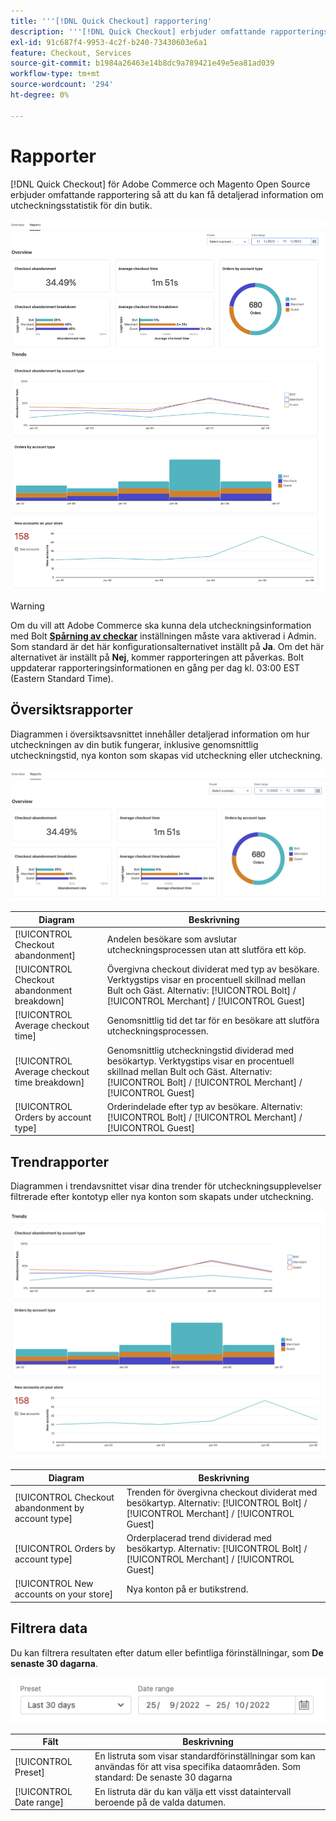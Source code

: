 ```yaml
---
title: '''[!DNL Quick Checkout] rapportering'
description: '''[!DNL Quick Checkout] erbjuder omfattande rapporteringsinformation."'
exl-id: 91c687f4-9953-4c2f-b240-73430603e6a1
feature: Checkout, Services
source-git-commit: b1984a26463e14b8dc9a789421e49e5ea81ad039
workflow-type: tm+mt
source-wordcount: '294'
ht-degree: 0%

---
```


# Rapporter

[!DNL Quick Checkout] för Adobe Commerce och Magento Open Source erbjuder omfattande rapportering så att du kan få detaljerad information om utcheckningsstatistik för din butik.

![Rapportvy](assets/reports-view-big-checkout.png)

>[!WARNING]
>
> Om du vill att Adobe Commerce ska kunna dela utcheckningsinformation med Bolt [**Spårning av checkar**](../quick-checkout/settings-quick-checkout.md)  inställningen måste vara aktiverad i Admin. Som standard är det här konfigurationsalternativet inställt på **Ja**. Om det här alternativet är inställt på **Nej**, kommer rapporteringen att påverkas. Bolt uppdaterar rapporteringsinformationen en gång per dag kl. 03:00 EST (Eastern Standard Time).

## Översiktsrapporter

Diagrammen i översiktsavsnittet innehåller detaljerad information om hur utcheckningen av din butik fungerar, inklusive genomsnittlig utcheckningstid, nya konton som skapas vid utcheckning eller utcheckning.

![Översikt över rapporter](assets/overview-report-checkout.png)

| Diagram | Beskrivning |
|---|---|
| [!UICONTROL Checkout abandonment] | Andelen besökare som avslutar utcheckningsprocessen utan att slutföra ett köp. |
| [!UICONTROL Checkout abandonment breakdown] | Övergivna checkout dividerat med typ av besökare. Verktygstips visar en procentuell skillnad mellan Bult och Gäst. Alternativ: [!UICONTROL Bolt] / [!UICONTROL Merchant] / [!UICONTROL Guest] |
| [!UICONTROL Average checkout time] | Genomsnittlig tid det tar för en besökare att slutföra utcheckningsprocessen. |
| [!UICONTROL Average checkout time breakdown] | Genomsnittlig utcheckningstid dividerad med besökartyp. Verktygstips visar en procentuell skillnad mellan Bult och Gäst. Alternativ: [!UICONTROL Bolt] / [!UICONTROL Merchant] / [!UICONTROL Guest] |
| [!UICONTROL Orders by account type] | Orderindelade efter typ av besökare. Alternativ: [!UICONTROL Bolt] / [!UICONTROL Merchant] / [!UICONTROL Guest] |

## Trendrapporter

Diagrammen i trendavsnittet visar dina trender för utcheckningsupplevelser filtrerade efter kontotyp eller nya konton som skapats under utcheckning.

![Rapportrender](assets/trends-report-checkout.png)

| Diagram | Beskrivning |
|---|---|
| [!UICONTROL Checkout abandonment by account type] | Trenden för övergivna checkout dividerat med besökartyp. Alternativ: [!UICONTROL Bolt] / [!UICONTROL Merchant] / [!UICONTROL Guest] |
| [!UICONTROL Orders by account type] | Orderplacerad trend dividerad med besökartyp. Alternativ: [!UICONTROL Bolt] / [!UICONTROL Merchant] / [!UICONTROL Guest] |
| [!UICONTROL New accounts on your store] | Nya konton på er butikstrend. |

## Filtrera data

Du kan filtrera resultaten efter datum eller befintliga förinställningar, som **De senaste 30 dagarna**.

![Filtervy](assets/filter-view.png)

| Fält | Beskrivning |
|---|---|
| [!UICONTROL Preset] | En listruta som visar standardförinställningar som kan användas för att visa specifika dataområden. Som standard: De senaste 30 dagarna |
| [!UICONTROL Date range] | En listruta där du kan välja ett visst dataintervall beroende på de valda datumen. |
